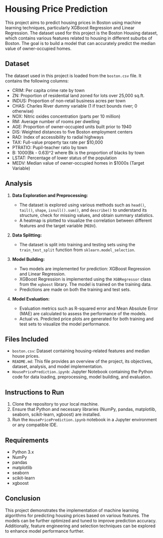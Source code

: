 # Housing Price Prediction

This project aims to predict housing prices in Boston using machine learning techniques, particularly XGBoost Regression and Linear Regression. The dataset used for this project is the Boston Housing dataset, which contains various features related to housing in different suburbs of Boston. The goal is to build a model that can accurately predict the median value of owner-occupied homes.

## Dataset

The dataset used in this project is loaded from the `boston.csv` file. It contains the following columns:

- CRIM: Per capita crime rate by town
- ZN: Proportion of residential land zoned for lots over 25,000 sq.ft.
- INDUS: Proportion of non-retail business acres per town
- CHAS: Charles River dummy variable (1 if tract bounds river; 0 otherwise)
- NOX: Nitric oxides concentration (parts per 10 million)
- RM: Average number of rooms per dwelling
- AGE: Proportion of owner-occupied units built prior to 1940
- DIS: Weighted distances to five Boston employment centers
- RAD: Index of accessibility to radial highways
- TAX: Full-value property tax rate per $10,000
- PTRATIO: Pupil-teacher ratio by town
- B: 1000(Bk - 0.63)^2 where Bk is the proportion of blacks by town
- LSTAT: Percentage of lower status of the population
- MEDV: Median value of owner-occupied homes in $1000s (Target Variable)

## Analysis

1. **Data Exploration and Preprocessing:**
   - The dataset is explored using various methods such as `head()`, `tail()`, `shape`, `isnull().sum()`, and `describe()` to understand its structure, check for missing values, and obtain summary statistics.
   - A heatmap is plotted to visualize the correlation between different features and the target variable (`MEDV`).

2. **Data Splitting:**
   - The dataset is split into training and testing sets using the `train_test_split` function from `sklearn.model_selection`.

3. **Model Building:**
   - Two models are implemented for prediction: XGBoost Regression and Linear Regression.
   - XGBoost Regression is implemented using the `XGBRegressor` class from the `xgboost` library. The model is trained on the training data.
   - Predictions are made on both the training and test sets.

4. **Model Evaluation:**
   - Evaluation metrics such as R-squared error and Mean Absolute Error (MAE) are calculated to assess the performance of the models.
   - Actual vs. Predicted price plots are generated for both training and test sets to visualize the model performance.

## Files Included
- `boston.csv`: Dataset containing housing-related features and median house prices.
- `README.md`: This file provides an overview of the project, its objectives, dataset, analysis, and model implementation.
- `HousePricePrediction.ipynb`: Jupyter Notebook containing the Python code for data loading, preprocessing, model building, and evaluation.

## Instructions to Run
1. Clone the repository to your local machine.
2. Ensure that Python and necessary libraries (NumPy, pandas, matplotlib, seaborn, scikit-learn, xgboost) are installed.
3. Run the `HousePricePrediction.ipynb` notebook in a Jupyter environment or any compatible IDE.

## Requirements
- Python 3.x
- NumPy
- pandas
- matplotlib
- seaborn
- scikit-learn
- xgboost

## Conclusion
This project demonstrates the implementation of machine learning algorithms for predicting housing prices based on various features. The models can be further optimized and tuned to improve prediction accuracy. Additionally, feature engineering and selection techniques can be explored to enhance model performance further.
